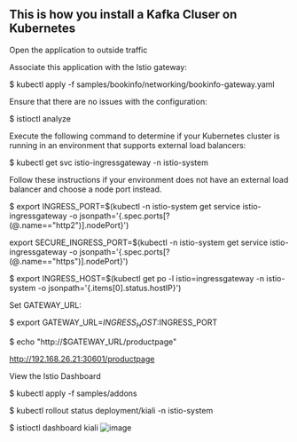 ## This is how you install a Kafka Cluser on Kubernetes

Open the application to outside traffic

Associate this application with the Istio gateway:

$ kubectl apply -f samples/bookinfo/networking/bookinfo-gateway.yaml

Ensure that there are no issues with the configuration:

$ istioctl analyze

Execute the following command to determine if your Kubernetes cluster is running in an environment that supports external load balancers:


$ kubectl get svc istio-ingressgateway -n istio-system

Follow these instructions if your environment does not have an external load balancer and choose a node port instead.

$ export INGRESS_PORT=$(kubectl -n istio-system get service istio-ingressgateway -o jsonpath='{.spec.ports[?(@.name=="http2")].nodePort}')

export SECURE_INGRESS_PORT=$(kubectl -n istio-system get service istio-ingressgateway -o jsonpath='{.spec.ports[?(@.name=="https")].nodePort}')


$ export INGRESS_HOST=$(kubectl get po -l istio=ingressgateway -n istio-system -o jsonpath='{.items[0].status.hostIP}')


Set GATEWAY_URL:

$ export GATEWAY_URL=$INGRESS_HOST:$INGRESS_PORT

$ echo "http://$GATEWAY_URL/productpage"

http://192.168.26.21:30601/productpage


View the Istio Dashboard

$ kubectl apply -f samples/addons

$ kubectl rollout status deployment/kiali -n istio-system

$ istioctl dashboard kiali
![image](https://user-images.githubusercontent.com/31803506/120935149-5dd98b00-c6cf-11eb-9998-aed5eabcfd71.png)
